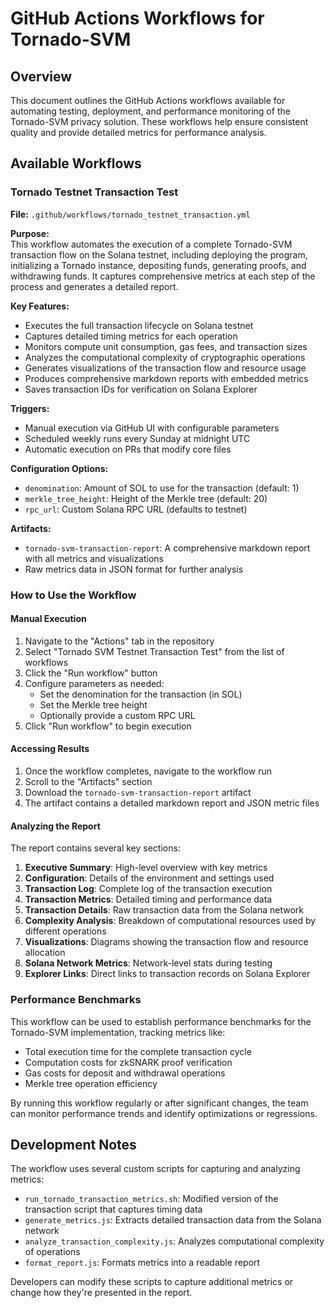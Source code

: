 # GitHub Actions Workflows for Tornado-SVM

## Overview

This document outlines the GitHub Actions workflows available for automating testing, deployment, and performance monitoring of the Tornado-SVM privacy solution. These workflows help ensure consistent quality and provide detailed metrics for performance analysis.

## Available Workflows

### Tornado Testnet Transaction Test

**File:** `.github/workflows/tornado_testnet_transaction.yml`

**Purpose:**  
This workflow automates the execution of a complete Tornado-SVM transaction flow on the Solana testnet, including deploying the program, initializing a Tornado instance, depositing funds, generating proofs, and withdrawing funds. It captures comprehensive metrics at each step of the process and generates a detailed report.

**Key Features:**
- Executes the full transaction lifecycle on Solana testnet
- Captures detailed timing metrics for each operation
- Monitors compute unit consumption, gas fees, and transaction sizes
- Analyzes the computational complexity of cryptographic operations
- Generates visualizations of the transaction flow and resource usage
- Produces comprehensive markdown reports with embedded metrics
- Saves transaction IDs for verification on Solana Explorer

**Triggers:**
- Manual execution via GitHub UI with configurable parameters
- Scheduled weekly runs every Sunday at midnight UTC
- Automatic execution on PRs that modify core files

**Configuration Options:**
- `denomination`: Amount of SOL to use for the transaction (default: 1)
- `merkle_tree_height`: Height of the Merkle tree (default: 20)
- `rpc_url`: Custom Solana RPC URL (defaults to testnet)

**Artifacts:**
- `tornado-svm-transaction-report`: A comprehensive markdown report with all metrics and visualizations
- Raw metrics data in JSON format for further analysis

### How to Use the Workflow

#### Manual Execution

1. Navigate to the "Actions" tab in the repository
2. Select "Tornado SVM Testnet Transaction Test" from the list of workflows
3. Click the "Run workflow" button
4. Configure parameters as needed:
   - Set the denomination for the transaction (in SOL)
   - Set the Merkle tree height
   - Optionally provide a custom RPC URL
5. Click "Run workflow" to begin execution

#### Accessing Results

1. Once the workflow completes, navigate to the workflow run
2. Scroll to the "Artifacts" section
3. Download the `tornado-svm-transaction-report` artifact
4. The artifact contains a detailed markdown report and JSON metric files

#### Analyzing the Report

The report contains several key sections:

1. **Executive Summary**: High-level overview with key metrics
2. **Configuration**: Details of the environment and settings used
3. **Transaction Log**: Complete log of the transaction execution
4. **Transaction Metrics**: Detailed timing and performance data
5. **Transaction Details**: Raw transaction data from the Solana network
6. **Complexity Analysis**: Breakdown of computational resources used by different operations
7. **Visualizations**: Diagrams showing the transaction flow and resource allocation
8. **Solana Network Metrics**: Network-level stats during testing
9. **Explorer Links**: Direct links to transaction records on Solana Explorer

### Performance Benchmarks

This workflow can be used to establish performance benchmarks for the Tornado-SVM implementation, tracking metrics like:

- Total execution time for the complete transaction cycle
- Computation costs for zkSNARK proof verification
- Gas costs for deposit and withdrawal operations
- Merkle tree operation efficiency

By running this workflow regularly or after significant changes, the team can monitor performance trends and identify optimizations or regressions.

## Development Notes

The workflow uses several custom scripts for capturing and analyzing metrics:

- `run_tornado_transaction_metrics.sh`: Modified version of the transaction script that captures timing data
- `generate_metrics.js`: Extracts detailed transaction data from the Solana network
- `analyze_transaction_complexity.js`: Analyzes computational complexity of operations
- `format_report.js`: Formats metrics into a readable report

Developers can modify these scripts to capture additional metrics or change how they're presented in the report.